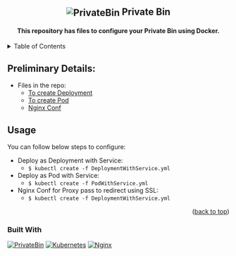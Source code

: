 <br />
<div align="center">
  <h2 align="center"> <img align="center" alt="PrivateBin" src="https://privatebin.info/theme/img/icon.svg"/> Private Bin</h2>
  <h4 align="center">This repository has files to configure your Private Bin using Docker.</h4>
</div>

<details>
  <summary>Table of Contents</summary>
  <ol>
    <li>
      <a href="#preliminarydetails">Preliminary Details</a>
      <ul>
        <li><a href="#built-with">Built With</a></li>
      </ul>
    </li>
    <li><a href="#usage">Usage</a></li>
  </ol>
</details>

## Preliminary Details:
- Files in the repo:
  - [To create Deployment](DeploymentWithService.yml)
  - [To create Pod](PodWithService.yml)
  - [Nginx Conf](nginx.conf)

## Usage
You can follow below steps to configure:
- Deploy as Deployment with Service:
  - ```$ kubectl create -f DeploymentWithService.yml```
- Deploy as Pod with Service:
  - ```$ kubectl create -f PodWithService.yml```
- Nginx Conf for Proxy pass to redirect using SSL:
  - ```$ kubectl create -f DeploymentWithService.yml```


<p align="right">(<a href="#readme-top">back to top</a>)</p>

### Built With

[![PrivateBin][PrivateBin.js]][PrivateBin-url] [![Kubernetes][Kubernetes.js]][Kubernetes-url] [![Nginx][Nginx.js]][Nginx-url]


[PrivateBin.js]: https://img.shields.io/badge/privatebin-FFD700?style=for-the-badge&logo=lock&logoColor=black
[PrivateBin-url]: https://privatebin.info/
[Kubernetes.js]: https://img.shields.io/badge/kubernetes-007BFF?style=for-the-badge&logo=kubernetes&logoColor=white
[Kubernetes-url]: https://kubernetes.io/
[Nginx.js]: https://img.shields.io/badge/nginx-28a745?style=for-the-badge&logo=nginx&logoColor=white
[Nginx-url]: https://www.nginx.com
[pbicon]: https://privatebin.info/theme/img/icon.svg
